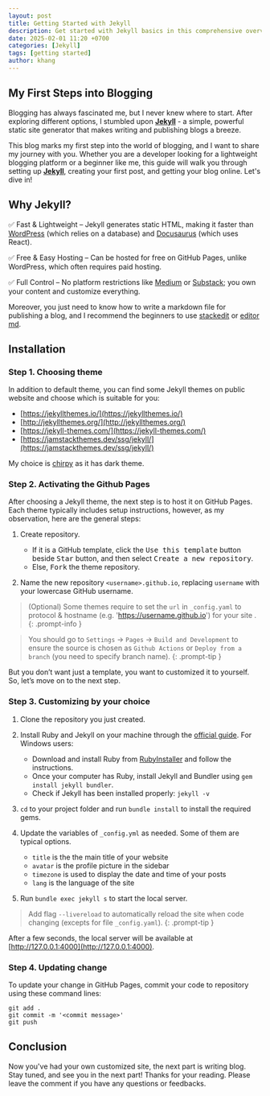 ```yaml
---
layout: post
title: Getting Started with Jekyll
description: Get started with Jekyll basics in this comprehensive overview. You will learn how to install and configure, as well as deploy it to a web server.
date: 2025-02-01 11:20 +0700
categories: [Jekyll]
tags: [getting started]
author: khang
---
```



## My First Steps into Blogging
Blogging has always fascinated me, but I never knew where to start. After exploring different options, I stumbled upon [**Jekyll**](https://jekyllrb.com/) - a simple, powerful static site generator that makes writing and publishing blogs a breeze.

This blog marks my first step into the world of blogging, and I want to share my journey with you. Whether you are a developer looking for a lightweight blogging platform or a beginner like me, this guide will walk you through setting up [**Jekyll**](https://jekyllrb.com/), creating your first post, and getting your blog online. Let's dive in!

## Why Jekyll?

✅ Fast & Lightweight – Jekyll generates static HTML, making it faster than [WordPress](https://wordpress.com/) (which relies on a database) and [Docusaurus](https://docusaurus.io/) (which uses React).

✅ Free & Easy Hosting – Can be hosted for free on GitHub Pages, unlike WordPress, which often requires paid hosting.

✅ Full Control – No platform restrictions like [Medium](https://medium.com/) or [Substack](https://substack.com/about); you own your content and customize everything.

Moreover, you just need to know how to write a markdown file for publishing a blog, and I recommend the beginners to use [stackedit](https://stackedit.io/ "markdown editor tool") or [editor md](https://pandao.github.io/editor.md/en.html).

## Installation

### Step 1. Choosing theme
In addition to default theme, you can find some Jekyll themes on public website and choose which is suitable for you:
-   [https://jekyllthemes.io/](https://jekyllthemes.io/)
-   [http://jekyllthemes.org/](http://jekyllthemes.org/)
-   [https://jekyll-themes.com/](https://jekyll-themes.com/)
-   [https://jamstackthemes.dev/ssg/jekyll/](https://jamstackthemes.dev/ssg/jekyll/)

My choice is [chirpy](https://github.com/cotes2020/chirpy-starter) as it has dark theme.

### Step 2. Activating the Github Pages
After choosing a Jekyll theme, the next step is to host it on GitHub Pages. Each theme typically includes setup instructions, however, as my observation, here are the general steps:

1. Create repository.
    - If it is a GitHub template, click the <kbd>Use this template</kbd> button beside  <kbd>Star</kbd> button, and then
    select <kbd>Create a new repository</kbd>.
    - Else, <kbd>Fork</kbd> the theme repository.

2. Name the new repository  `<username>.github.io`, replacing  `username`  with your lowercase GitHub username.

> (Optional) Some themes require to set the `url` in `_config.yaml` to protocol & hostname (e.g. 'https://username.github.io') for your site .
{: .prompt-info }

> You should go to `Settings` &rarr; `Pages` &rarr; `Build and Development` to ensure the source is chosen as `Github Actions` or `Deploy from a branch` (you need to specify branch name).
{: .prompt-tip }

But you don’t want just a template, you want to customized it to yourself. So, let’s move on to the next step.

### Step 3. Customizing by your choice

1. Clone the repository you just created.

2. Install Ruby and Jekyll on your machine through the [official guide](https://jekyllrb.com/docs/installation/).
For Windows users:
    - Download and install Ruby from [RubyInstaller](https://rubyinstaller.org/) and follow the instructions.
    - Once your computer has Ruby, install Jekyll and Bundler using `gem install jekyll bundler`.
    - Check if Jekyll has been installed properly: `jekyll -v`

3. `cd` to your project folder and run `bundle install` to install the required gems.

4. Update the variables of `_config.yml` as needed. Some of them are typical options.
    - `title` is the the main title of your website
    - `avatar` is the profile picture in the sidebar
    - `timezone` is used to display the date and time of your posts
    - `lang` is the language of the site

5. Run `bundle exec jekyll s` to start the local server.

> Add flag `--livereload` to automatically reload the site when code changing (excepts for file `_config.yaml`).
{: .prompt-tip }

After a few seconds, the local server will be available at [http://127.0.0.1:4000](http://127.0.0.1:4000).

### Step 4. Updating change
To update your change in GitHub Pages, commit your code to repository using these command lines:

```terminal
git add .
git commit -m '<commit message>'
git push
```

## Conclusion

Now you've had your own customized site, the next part is writing blog. Stay tuned, and see you in the next part! Thanks for your reading. Please leave the comment if you have any questions or feedbacks.